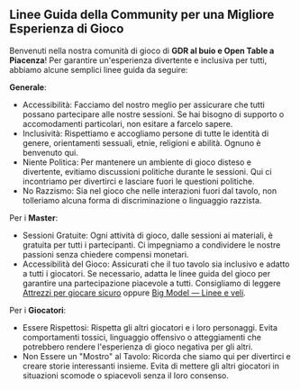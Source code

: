 ## Linee Guida della Community per una Migliore Esperienza di Gioco

Benvenuti nella nostra comunità di gioco di **GDR al buio e Open Table a Piacenza**! Per garantire un'esperienza divertente e inclusiva per tutti, abbiamo alcune semplici linee guida da seguire:

**Generale**:
   - Accessibilità: Facciamo del nostro meglio per assicurare che tutti possano partecipare alle nostre sessioni. Se hai bisogno di supporto o accomodamenti particolari, non esitare a farcelo sapere.
   - Inclusività: Rispettiamo e accogliamo persone di tutte le identità di genere, orientamenti sessuali, etnie, religioni e abilità. Ognuno è benvenuto qui.
   - Niente Politica: Per mantenere un ambiente di gioco disteso e divertente, evitiamo discussioni politiche durante le sessioni. Qui ci incontriamo per divertirci e lasciare fuori le questioni politiche.
   - No Razzismo: Sia nel gioco che nelle interazioni fuori dal tavolo, non tolleriamo alcuna forma di discriminazione o linguaggio razzista.

Per i **Master**:
  -  Sessioni Gratuite: Ogni attività di gioco, dalle sessioni ai materiali, è gratuita per tutti i partecipanti. Ci impegniamo a condividere le nostre passioni senza chiedere compensi monetari.
  -  Accessibilità del Gioco: Assicurati che il tuo tavolo sia inclusivo e adatto a tutti i giocatori. Se necessario, adatta le linee guida del gioco per garantire una partecipazione piacevole a tutti. Consigliamo di leggere [Attrezzi per giocare sicuro](https://dietroschermo.wordpress.com/wp-content/uploads/2023/04/attrezzi-per-giocare-sicuro-1.pdf) oppure [Big Model — Linee e veli](https://it.wikipedia.org/wiki/Big_Model#Linee_e_veli).

Per i **Giocatori**:
  -  Essere Rispettosi: Rispetta gli altri giocatori e i loro personaggi. Evita comportamenti tossici, linguaggio offensivo o atteggiamenti che potrebbero rendere l'esperienza di gioco negativa per gli altri.
  -  Non Essere un "Mostro" al Tavolo: Ricorda che siamo qui per divertirci e creare storie interessanti insieme. Evita di mettere gli altri giocatori in situazioni scomode o spiacevoli senza il loro consenso.
